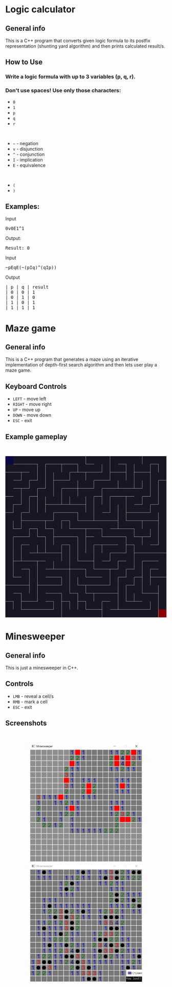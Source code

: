 # Logic calculator

## General info

This is a C++ program that converts given logic formula to its postfix representation (shunting yard algorithm) and then prints calculated result/s.

## How to Use

### Write a logic formula with up to 3 variables (p, q, r).

### Don't use spaces! Use only those characters:

* `0`
* `1`
* `p`
* `q`
* `r`
<br/>

* `~` - negation
* `v` - disjunction
* `^` - conjunction
* `I` - implication 
* `E` - equivalence
<br/>

* `(`
* `)`


## Examples:

Input
<pre>0v0E1^1</pre>

Output:
<pre>Result: 0</pre>

Input
<pre>~pEqE(~(pIq)^(qIp))</pre>

Output
<pre>
| p | q | result
| 0 | 0 | 1
| 0 | 1 | 0
| 1 | 0 | 1
| 1 | 1 | 1
</pre>

# Maze game

## General info

This is a C++ program that generates a maze using an iterative implementation of depth-first search algorithm and then lets user play a maze game.

## Keyboard Controls

* `LEFT` - move left
* `RIGHT` - move right
* `UP` - move up
* `DOWN` - move down
* `ESC` - exit

## Example gameplay

<br>

![](MazeGame/gameplay.gif)

# Minesweeper

## General info

This is just a minesweeper in C++.

## Controls

* `LMB` - reveal a cell/s
* `RMB` - mark a cell
* `ESC` - exit

## Screenshots

<br>
<p align="center">
  <img src="Minesweeper/Sc1.png" width="350"/>
  <img src="Minesweeper/Sc2.png" width="350"/>
</p>
